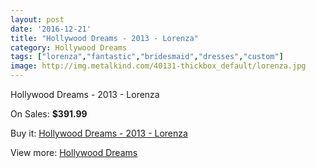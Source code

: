 ```yaml
---
layout: post
date: '2016-12-21'
title: "Hollywood Dreams - 2013 - Lorenza"
category: Hollywood Dreams
tags: ["lorenza","fantastic","bridesmaid","dresses","custom"]
image: http://img.metalkind.com/40131-thickbox_default/lorenza.jpg
---
```

Hollywood Dreams - 2013 - Lorenza

On Sales: **$391.99**
<a href="https://www.metalkind.com/en/hollywood-dreams/1871-lorenza.html"><amp-img layout="responsive" width="600" height="600" src="//img.metalkind.com/40131-thickbox_default/lorenza.jpg" alt="Hollywood Dreams - 2013 - Lorenza 0" /></a>

Buy it: [Hollywood Dreams - 2013 - Lorenza](https://www.metalkind.com/en/hollywood-dreams/1871-lorenza.html "Hollywood Dreams - 2013 - Lorenza")

View more: [Hollywood Dreams](https://www.metalkind.com/en/56-hollywood-dreams "Hollywood Dreams")